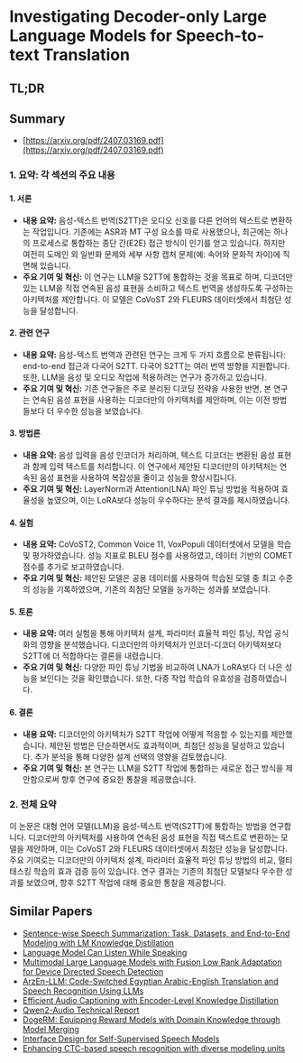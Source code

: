 # Investigating Decoder-only Large Language Models for Speech-to-text Translation
## TL;DR
## Summary
- [https://arxiv.org/pdf/2407.03169.pdf](https://arxiv.org/pdf/2407.03169.pdf)

### 1. 요약: 각 섹션의 주요 내용

#### 1. 서론
- **내용 요약:** 음성-텍스트 번역(S2TT)은 오디오 신호를 다른 언어의 텍스트로 변환하는 작업입니다. 기존에는 ASR과 MT 구성 요소를 따로 사용했으나, 최근에는 하나의 프로세스로 통합하는 종단 간(E2E) 접근 방식이 인기를 얻고 있습니다. 하지만 여전히 도메인 외 일반화 문제와 세부 사항 캡처 문제(예: 속어와 문화적 차이)에 직면해 있습니다.
- **주요 기여 및 혁신:** 이 연구는 LLM을 S2TT에 통합하는 것을 목표로 하며, 디코더만 있는 LLM을 직접 연속된 음성 표현을 소비하고 텍스트 번역을 생성하도록 구성하는 아키텍처를 제안합니다. 이 모델은 CoVoST 2와 FLEURS 데이터셋에서 최첨단 성능을 달성합니다.

#### 2. 관련 연구
- **내용 요약:** 음성-텍스트 번역과 관련된 연구는 크게 두 가지 흐름으로 분류됩니다: end-to-end 접근과 다국어 S2TT. 다국어 S2TT는 여러 번역 방향을 지원합니다. 또한, LLM을 음성 및 오디오 작업에 적용하려는 연구가 증가하고 있습니다.
- **주요 기여 및 혁신:** 기존 연구들은 주로 분리된 디코딩 전략을 사용한 반면, 본 연구는 연속된 음성 표현을 사용하는 디코더만의 아키텍처를 제안하며, 이는 이전 방법들보다 더 우수한 성능을 보였습니다.

#### 3. 방법론
- **내용 요약:** 음성 입력을 음성 인코더가 처리하며, 텍스트 디코더는 변환된 음성 표현과 함께 입력 텍스트를 처리합니다. 이 연구에서 제안된 디코더만의 아키텍처는 연속된 음성 표현을 사용하여 복잡성을 줄이고 성능을 향상시킵니다.
- **주요 기여 및 혁신:** LayerNorm과 Attention(LNA) 파인 튜닝 방법을 적용하여 효율성을 높였으며, 이는 LoRA보다 성능이 우수하다는 분석 결과를 제시하였습니다.

#### 4. 실험
- **내용 요약:** CoVoST2, Common Voice 11, VoxPopuli 데이터셋에서 모델을 학습 및 평가하였습니다. 성능 지표로 BLEU 점수를 사용하였고, 데이터 기반의 COMET 점수를 추가로 보고하였습니다.
- **주요 기여 및 혁신:** 제안된 모델은 공용 데이터를 사용하여 학습된 모델 중 최고 수준의 성능을 기록하였으며, 기존의 최첨단 모델을 능가하는 성과를 보였습니다.

#### 5. 토론
- **내용 요약:** 여러 실험을 통해 아키텍처 설계, 파라미터 효율적 파인 튜닝, 작업 공식화의 영향을 분석했습니다. 디코더만의 아키텍처가 인코더-디코더 아키텍처보다 S2TT에 더 적합하다는 결론을 내렸습니다.
- **주요 기여 및 혁신:** 다양한 파인 튜닝 기법을 비교하여 LNA가 LoRA보다 더 나은 성능을 보인다는 것을 확인했습니다. 또한, 다중 작업 학습의 유효성을 검증하였습니다.

#### 6. 결론
- **내용 요약:** 디코더만의 아키텍처가 S2TT 작업에 어떻게 적응할 수 있는지를 제안했습니다. 제안된 방법은 단순하면서도 효과적이며, 최첨단 성능을 달성하고 있습니다. 추가 분석을 통해 다양한 설계 선택의 영향을 검토했습니다.
- **주요 기여 및 혁신:** 본 연구는 LLM을 S2TT 작업에 통합하는 새로운 접근 방식을 제안함으로써 향후 연구에 중요한 통찰을 제공했습니다.

### 2. 전체 요약
이 논문은 대형 언어 모델(LLM)을 음성-텍스트 번역(S2TT)에 통합하는 방법을 연구합니다. 디코더만의 아키텍처를 사용하여 연속된 음성 표현을 직접 텍스트로 변환하는 모델을 제안하며, 이는 CoVoST 2와 FLEURS 데이터셋에서 최첨단 성능을 달성합니다. 주요 기여로는 디코더만의 아키텍처 설계, 파라미터 효율적 파인 튜닝 방법의 비교, 멀티태스킹 학습의 효과 검증 등이 있습니다. 연구 결과는 기존의 최첨단 모델보다 우수한 성과를 보였으며, 향후 S2TT 작업에 대해 중요한 통찰을 제공합니다.

## Similar Papers
- [Sentence-wise Speech Summarization: Task, Datasets, and End-to-End Modeling with LM Knowledge Distillation](2408.00205.md)
- [Language Model Can Listen While Speaking](2408.02622.md)
- [Multimodal Large Language Models with Fusion Low Rank Adaptation for Device Directed Speech Detection](2406.09617.md)
- [ArzEn-LLM: Code-Switched Egyptian Arabic-English Translation and Speech Recognition Using LLMs](2406.18120.md)
- [Efficient Audio Captioning with Encoder-Level Knowledge Distillation](2407.14329.md)
- [Qwen2-Audio Technical Report](2407.10759.md)
- [DogeRM: Equipping Reward Models with Domain Knowledge through Model Merging](2407.01470.md)
- [Interface Design for Self-Supervised Speech Models](2406.12209.md)
- [Enhancing CTC-based speech recognition with diverse modeling units](2406.03274.md)

